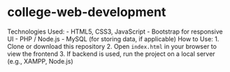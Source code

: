 # college-web-development
Technologies Used: - HTML5, CSS3, JavaScript - Bootstrap for responsive UI - PHP / Node.js - MySQL (for storing data, if applicable)  How to Use: 1. Clone or download this repository   2. Open `index.html` in your browser to view the frontend   3. If backend is used, run the project on a local server (e.g., XAMPP, Node.js) 
